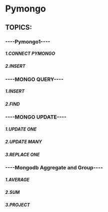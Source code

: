# Pymongo

## TOPICS:

### ----Pymongo1----
##### 1.CONNECT PYMONGO
##### 2.INSERT


### ----MONGO QUERY----
##### 1.INSERT
##### 2.FIND

### ----MONGO UPDATE----
##### 1.UPDATE ONE
##### 2.UPDATE MANY
##### 3.REPLACE ONE

### ----Mongodb Aggregate and Group----
##### 1.AVERAGE
##### 2.SUM
##### 3.PROJECT
